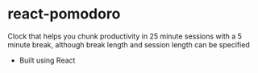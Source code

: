 # react-pomodoro

Clock that helps you chunk productivity in 25 minute sessions with a 5 minute break, although break length and session length can be specified

- Built using React
